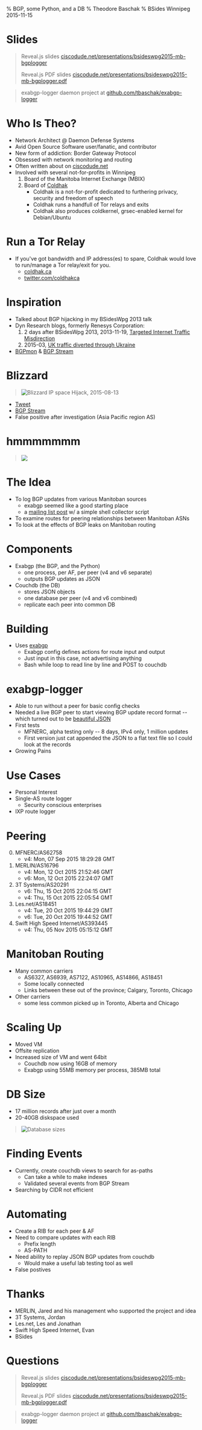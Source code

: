 % BGP, some Python, and a DB
% Theodore Baschak
% BSides Winnipeg 2015-11-15

# Slides

> Reveal.js slides [ciscodude.net/presentations/bsideswpg2015-mb-bgplogger](https://ciscodude.net/presentations/bbsideswpg2015-mb-bgplogger)
> 
> Reveal.js PDF slides [ciscodude.net/presentations/bsideswpg2015-mb-bgplogger.pdf](https://ciscodude.net/presentations/bbsideswpg2015-mb-bgplogger.pdf)

> exabgp-logger daemon project at [github.com/tbaschak/exabgp-logger](https://github.com/tbaschak/exabgp-logger)

# Who Is Theo?

* Network Architect @ Daemon Defense Systems
* Avid Open Source Software user/fanatic, and contributor
* New form of addiction: Border Gateway Protocol
* Obsessed with network monitoring and routing
* Often written about on [ciscodude.net](https://ciscodude.net)
* Involved with several not-for-profits in Winnipeg
	1. Board of the Manitoba Internet Exchange (MBIX)
	2. Board of [Coldhak](https://coldhak.ca)
		* Coldhak is a not-for-profit dedicated to furthering privacy, security and freedom of speech
		* Coldhak runs a handfull of Tor relays and exits
		* Coldhak also produces coldkernel, grsec-enabled kernel for Debian/Ubuntu

# Run a Tor Relay

* If you've got bandwidth and IP address(es) to spare, Coldhak would love to run/manage a Tor relay/exit for you.
	* [coldhak.ca](https://coldhak.ca)
	* [twitter.com/coldhakca](https://twitter.com/coldhakca)

# Inspiration

* Talked about BGP hijacking in my BSidesWpg 2013 talk
* Dyn Research blogs, formerly Renesys Corporation:
	1. 2 days after BSidesWpg 2013, 2013-11-19, [Targeted Internet Traffic Misdirection](http://research.dyn.com/2013/11/mitm-internet-hijacking/)
	2. 2015-03, [UK traffic diverted through Ukraine](http://research.dyn.com/2015/03/uk-traffic-diverted-ukraine/)
* [BGPmon](http://www.bgpmon.net/) & [BGP Stream](https://bgpstream.com/)

# Blizzard 

> ![Blizzard IP space Hijack, 2015-08-13](https://ciscodude.net/images/2015-11-15-blizzard.png)

* [Tweet](https://twitter.com/bgpstream/status/631978840089362432)
* [BGP Stream](https://bgpstream.com/event/377)
* False positive after investigation (Asia Pacific region AS)

# hmmmmmmm

> ![ ](https://ciscodude.net/images/2015-11-15-philosoraptor.jpg)

# The Idea

* To log BGP updates from various Manitoban sources
	* exabgp seemed like a good starting place
	* a [mailing list post](https://groups.google.com/forum/#!searchin/exabgp-users/route$20collector/exabgp-users/MQDuRNrSCiE/a-jENESfEiwJ) w/ a simple shell collector script
* To examine routes for peering relationships between Manitoban ASNs
* To look at the effects of BGP leaks on Manitoban routing

# Components

* Exabgp (the BGP, and the Python)
	* one process, per AF, per peer (v4 and v6 separate)
	* outputs BGP updates as JSON
* Couchdb (the DB)
	* stores JSON objects
	* one database per peer (v4 and v6 combined)
	* replicate each peer into common DB

# Building

* Uses [exabgp](https://github.com/Exa-Networks/exabgp)
	* Exabgp config defines actions for route input and output
	* Just input in this case, not advertising anything
	* Bash while loop to read line by line and POST to couchdb

# exabgp-logger

* Able to run without a peer for basic config checks
* Needed a live BGP peer to start viewing BGP update record format -- which turned out to be [beautiful JSON](https://ciscodude.net/txt/exabgp-update.txt)
* First tests
	* MFNERC, alpha testing only -- 8 days, IPv4 only, 1 million updates
	* First version just cat appended the JSON to a flat text file so I could look at the records
* Growing Pains

# Use Cases

* Personal Interest
* Single-AS route logger
	* Security conscious enterprises
* IXP route logger

# Peering

0. MFNERC/AS62758
	* v4: Mon, 07 Sep 2015 18:29:28 GMT
1. MERLIN/AS16796
	* v4: Mon, 12 Oct 2015 21:52:46 GMT
	* v6: Mon, 12 Oct 2015 22:24:07 GMT
2. 3T Systems/AS20291
	* v6: Thu, 15 Oct 2015 22:04:15 GMT
	* v4: Thu, 15 Oct 2015 22:05:54 GMT
3. Les.net/AS18451
	* v4: Tue, 20 Oct 2015 19:44:29 GMT
	* v6: Tue, 20 Oct 2015 19:44:52 GMT
4. Swift High Speed Internet/AS393445
	* v4: Thu, 05 Nov 2015 05:15:12 GMT

# Manitoban Routing

* Many common carriers
	* AS6327, AS6939, AS7122, AS10965, AS14866, AS18451
	* Some locally connected
	* Links between these out of the province; Calgary, Toronto, Chicago
* Other carriers
	* some less common picked up in Toronto, Alberta and Chicago

# Scaling Up

* Moved VM
* Offsite replication
* Increased size of VM and went 64bit
	* Couchdb now using 16GB of memory
	* Exabgp using 55MB memory per process, 385MB total

# DB Size

* 17 million records after just over a month
* 20-40GB diskspace used

> ![Database sizes](https://ciscodude.net/images/2015-11-15-databases.png)

# Finding Events

* Currently, create couchdb views to search for as-paths
	* Can take a while to make indexes
	* Validated several events from BGP Stream
* Searching by CIDR not efficient

# Automating

* Create a RIB for each peer & AF
* Need to compare updates with each RIB
	* Prefix length
	* AS-PATH
* Need ability to replay JSON BGP updates from couchdb
	* Would make a useful lab testing tool as well
* False postives

# Thanks

* MERLIN, Jared and his management who supported the project and idea
* 3T Systems, Jordan
* Les.net, Les and Jonathan
* Swift High Speed Internet, Evan
* BSides

# Questions

> Reveal.js slides [ciscodude.net/presentations/bsideswpg2015-mb-bgplogger](https://ciscodude.net/presentations/bbsideswpg2015-mb-bgplogger)
> 
> Reveal.js PDF slides [ciscodude.net/presentations/bsideswpg2015-mb-bgplogger.pdf](https://ciscodude.net/presentations/bbsideswpg2015-mb-bgplogger.pdf)

> exabgp-logger daemon project at [github.com/tbaschak/exabgp-logger](https://github.com/tbaschak/exabgp-logger)
